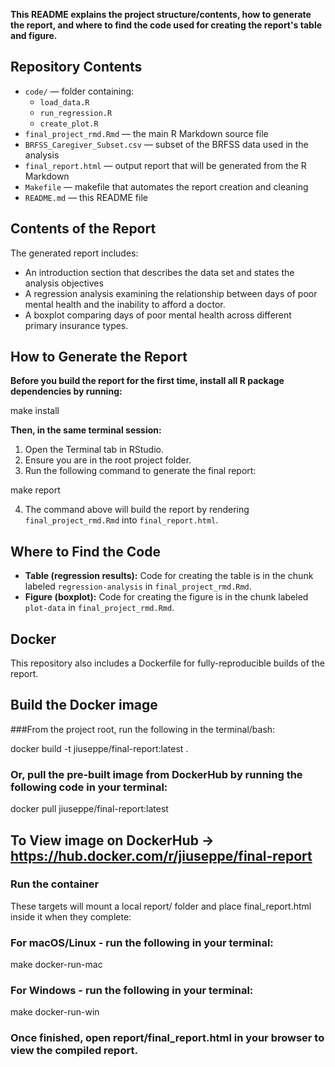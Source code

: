 **This README explains the project structure/contents, how to generate the report, and where to find the code used for creating the report's table and figure.**

## Repository Contents
- `code/` — folder containing:
  - `load_data.R`
  - `run_regression.R`
  - `create_plot.R`
- `final_project_rmd.Rmd` — the main R Markdown source file
- `BRFSS_Caregiver_Subset.csv` — subset of the BRFSS data used in the analysis
- `final_report.html` — output report that will be generated from the R Markdown
- `Makefile` — makefile that automates the report creation and cleaning
- `README.md` — this README file

## Contents of the Report

The generated report includes:

- An introduction section that describes the data set and states the analysis objectives
- A regression analysis examining the relationship between days of poor mental health and the inability to afford a doctor.
- A boxplot comparing days of poor mental health across different primary insurance types.

## How to Generate the Report

**Before you build the report for the first time, install all R package dependencies by running:**


make install


**Then, in the same terminal session:**

1. Open the Terminal tab in RStudio.
2. Ensure you are in the root project folder.
3. Run the following command to generate the final report:

make report

4. The command above will build the report by rendering `final_project_rmd.Rmd` into `final_report.html`.

## Where to Find the Code

- **Table (regression results):** Code for creating the table is in the chunk labeled `regression-analysis` in `final_project_rmd.Rmd`.
- **Figure (boxplot):** Code for creating the figure is in the chunk labeled `plot-data` in `final_project_rmd.Rmd`.


## Docker

This repository also includes a Dockerfile for fully-reproducible builds of the report.

## Build the Docker image

###From the project root, run the following in the terminal/bash:

docker build -t jiuseppe/final-report:latest .

### Or, pull the pre-built image from DockerHub by running the following code in your terminal:

docker pull jiuseppe/final-report:latest


## To View image on DockerHub → https://hub.docker.com/r/jiuseppe/final-report

### Run the container
These targets will mount a local report/ folder and place final_report.html inside it when they complete:

### For macOS/Linux - run the following in your terminal:

make docker-run-mac

### For Windows - run the following in your terminal:

make docker-run-win

### Once finished, open report/final_report.html in your browser to view the compiled report.

